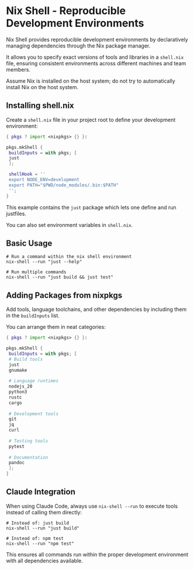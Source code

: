 # Nix Shell - Reproducible Development Environments

Nix Shell provides reproducible development environments by declaratively managing dependencies through the Nix package manager.

It allows you to specify exact versions of tools and libraries in a `shell.nix` file, ensuring consistent environments across different machines and team members.

Assume Nix is installed on the host system; do not try to automatically install Nix on the host system.

## Installing shell.nix

Create a `shell.nix` file in your project root to define your development environment:

```nix
{ pkgs ? import <nixpkgs> {} }:

pkgs.mkShell {
 buildInputs = with pkgs; [
 just
 ];

 shellHook = ''
 export NODE_ENV=development
 export PATH="$PWD/node_modules/.bin:$PATH"
 '';
}
```

This example contains the `just` package which lets one define and run justfiles.

You can also set environment variables in `shell.nix`.

## Basic Usage

```shell
# Run a command within the nix shell environment
nix-shell --run "just --help"

# Run multiple commands
nix-shell --run "just build && just test"
```

## Adding Packages from nixpkgs

Add tools, language toolchains, and other dependencies by including them in the `buildInputs` list.

You can arrange them in neat categories:

```nix
{ pkgs ? import <nixpkgs> {} }:

pkgs.mkShell {
 buildInputs = with pkgs; [
 # Build tools
 just
 gnumake
 
 # Language runtimes
 nodejs_20
 python3
 rustc
 cargo
 
 # Development tools
 git
 jq
 curl
 
 # Testing tools
 pytest
 
 # Documentation
 pandoc
 ];
}
```

## Claude Integration

When using Claude Code, always use `nix-shell --run` to execute tools instead of calling them directly:

```shell
# Instead of: just build
nix-shell --run "just build"

# Instead of: npm test
nix-shell --run "npm test"
```

This ensures all commands run within the proper development environment with all dependencies available.